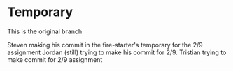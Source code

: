 # Temporary
This is the original branch

Steven making his commit in the fire-starter's temporary for the 2/9 assignment
Jordan (still) trying to make his commit for 2/9.
Tristian trying to make commit for 2/9 assignment
